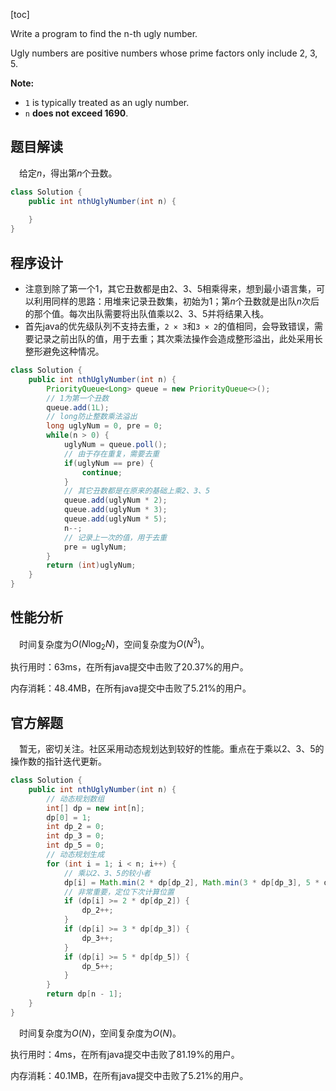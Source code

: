 [toc]

Write a program to find the n-th ugly number.

Ugly numbers are positive numbers whose prime factors only include 2, 3, 5. 



**Note:** 

* `1` is typically treated as an ugly number.
* `n` **does not exceed 1690**.



## 题目解读

&emsp;给定$n$，得出第$n$个丑数。

```java
class Solution {
    public int nthUglyNumber(int n) {
        
    }
}
```

## 程序设计

* 注意到除了第一个1，其它丑数都是由2、3、5相乘得来，想到最小语言集，可以利用同样的思路：用堆来记录丑数集，初始为1；第$n$个丑数就是出队$n$次后的那个值。每次出队需要将出队值乘以2、3、5并将结果入栈。
* 首先java的优先级队列不支持去重，`2 × 3`和`3 × 2`的值相同，会导致错误，需要记录之前出队的值，用于去重；其次乘法操作会造成整形溢出，此处采用长整形避免这种情况。

```java
class Solution {
    public int nthUglyNumber(int n) {
        PriorityQueue<Long> queue = new PriorityQueue<>();
        // 1为第一个丑数
        queue.add(1L);
        // long防止整数乘法溢出
        long uglyNum = 0, pre = 0;
        while(n > 0) {
            uglyNum = queue.poll();
            // 由于存在重复，需要去重
            if(uglyNum == pre) {
                continue;
            }
            // 其它丑数都是在原来的基础上乘2、3、5
            queue.add(uglyNum * 2);
            queue.add(uglyNum * 3);
            queue.add(uglyNum * 5);
            n--;
            // 记录上一次的值，用于去重
            pre = uglyNum;
        }
        return (int)uglyNum;
    }
}
```

## 性能分析

&emsp;时间复杂度为$O(N\log_2N)$，空间复杂度为$O(N^3)$。

执行用时：63ms，在所有java提交中击败了20.37%的用户。

内存消耗：48.4MB，在所有java提交中击败了5.21%的用户。

## 官方解题

&emsp;暂无，密切关注。社区采用动态规划达到较好的性能。重点在于乘以2、3、5的操作数的指针迭代更新。

```java
class Solution {
    public int nthUglyNumber(int n) {
        // 动态规划数组
        int[] dp = new int[n];
        dp[0] = 1;
        int dp_2 = 0;
        int dp_3 = 0;
        int dp_5 = 0;
        // 动态规划生成
        for (int i = 1; i < n; i++) {
            // 乘以2、3、5的较小者
            dp[i] = Math.min(2 * dp[dp_2], Math.min(3 * dp[dp_3], 5 * dp[dp_5]));
            // 非常重要，定位下次计算位置
            if (dp[i] >= 2 * dp[dp_2]) {
                dp_2++;
            }
            if (dp[i] >= 3 * dp[dp_3]) {
                dp_3++;
            }
            if (dp[i] >= 5 * dp[dp_5]) {
                dp_5++;
            }
        }
        return dp[n - 1];
    }
}
```

&emsp;时间复杂度为$O(N)$，空间复杂度为$O(N)$。

执行用时：4ms，在所有java提交中击败了81.19%的用户。

内存消耗：40.1MB，在所有java提交中击败了5.21%的用户。